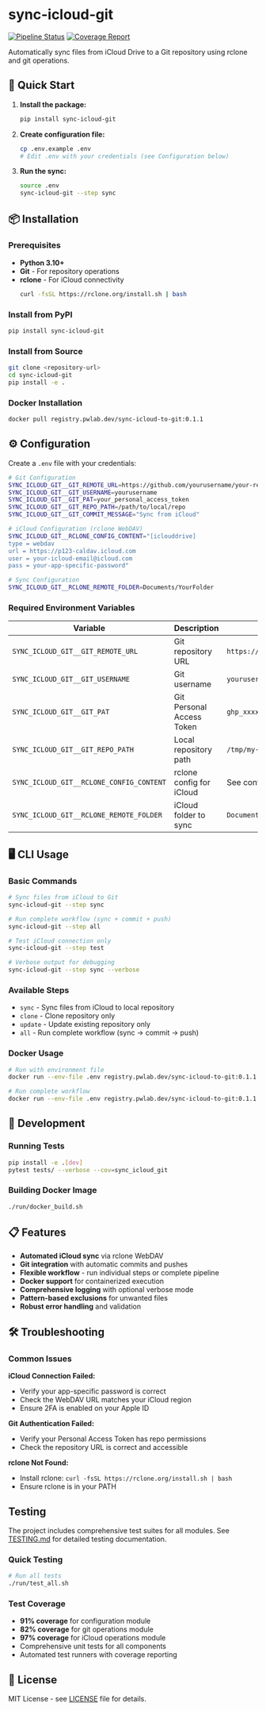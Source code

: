 # sync-icloud-git

[![Pipeline Status](https://git.pwlab.dev/homelab/sync-icloud-git/badges/main/pipeline.svg)](https://git.pwlab.dev/homelab/sync-icloud-git/-/pipelines)
[![Coverage Report](https://git.pwlab.dev/homelab/sync-icloud-git/badges/main/coverage.svg)](https://git.pwlab.dev/homelab/sync-icloud-git/-/jobs)

Automatically sync files from iCloud Drive to a Git repository using rclone and git operations.

## 🚀 Quick Start

1. **Install the package:**
   ```bash
   pip install sync-icloud-git
   ```

2. **Create configuration file:**
   ```bash
   cp .env.example .env
   # Edit .env with your credentials (see Configuration below)
   ```

3. **Run the sync:**
   ```bash
   source .env
   sync-icloud-git --step sync
   ```

## 📦 Installation

### Prerequisites
- **Python 3.10+** 
- **Git** - For repository operations
- **rclone** - For iCloud connectivity
  ```bash
  curl -fsSL https://rclone.org/install.sh | bash
  ```

### Install from PyPI
```bash
pip install sync-icloud-git
```

### Install from Source
```bash
git clone <repository-url>
cd sync-icloud-git
pip install -e .
```

### Docker Installation
```bash
docker pull registry.pwlab.dev/sync-icloud-to-git:0.1.1
```

## ⚙️ Configuration

Create a `.env` file with your credentials:

```bash
# Git Configuration
SYNC_ICLOUD_GIT__GIT_REMOTE_URL=https://github.com/yourusername/your-repo.git
SYNC_ICLOUD_GIT__GIT_USERNAME=yourusername
SYNC_ICLOUD_GIT__GIT_PAT=your_personal_access_token
SYNC_ICLOUD_GIT__GIT_REPO_PATH=/path/to/local/repo
SYNC_ICLOUD_GIT__GIT_COMMIT_MESSAGE="Sync from iCloud"

# iCloud Configuration (rclone WebDAV)
SYNC_ICLOUD_GIT__RCLONE_CONFIG_CONTENT="[iclouddrive]
type = webdav
url = https://p123-caldav.icloud.com
user = your-icloud-email@icloud.com
pass = your-app-specific-password"

# Sync Configuration
SYNC_ICLOUD_GIT__RCLONE_REMOTE_FOLDER=Documents/YourFolder
```

### Required Environment Variables

| Variable | Description | Example |
|----------|-------------|---------|
| `SYNC_ICLOUD_GIT__GIT_REMOTE_URL` | Git repository URL | `https://github.com/user/repo.git` |
| `SYNC_ICLOUD_GIT__GIT_USERNAME` | Git username | `yourusername` |
| `SYNC_ICLOUD_GIT__GIT_PAT` | Git Personal Access Token | `ghp_xxxxxxxxxxxx` |
| `SYNC_ICLOUD_GIT__GIT_REPO_PATH` | Local repository path | `/tmp/my-repo` |
| `SYNC_ICLOUD_GIT__RCLONE_CONFIG_CONTENT` | rclone config for iCloud | See configuration example above |
| `SYNC_ICLOUD_GIT__RCLONE_REMOTE_FOLDER` | iCloud folder to sync | `Documents/MyFolder` |

## 🖥️ CLI Usage

### Basic Commands

```bash
# Sync files from iCloud to Git
sync-icloud-git --step sync

# Run complete workflow (sync + commit + push)
sync-icloud-git --step all

# Test iCloud connection only
sync-icloud-git --step test

# Verbose output for debugging
sync-icloud-git --step sync --verbose
```

### Available Steps

- `sync` - Sync files from iCloud to local repository
- `clone` - Clone repository only
- `update` - Update existing repository only
- `all` - Run complete workflow (sync → commit → push)

### Docker Usage

```bash
# Run with environment file
docker run --env-file .env registry.pwlab.dev/sync-icloud-to-git:0.1.1 --step sync

# Run complete workflow
docker run --env-file .env registry.pwlab.dev/sync-icloud-to-git:0.1.1 --step all
```

## 🔧 Development

### Running Tests
```bash
pip install -e .[dev]
pytest tests/ --verbose --cov=sync_icloud_git
```

### Building Docker Image
```bash
./run/docker_build.sh
```

## 📋 Features

- **Automated iCloud sync** via rclone WebDAV
- **Git integration** with automatic commits and pushes
- **Flexible workflow** - run individual steps or complete pipeline
- **Docker support** for containerized execution
- **Comprehensive logging** with optional verbose mode
- **Pattern-based exclusions** for unwanted files
- **Robust error handling** and validation

## 🛠️ Troubleshooting

### Common Issues

**iCloud Connection Failed:**
- Verify your app-specific password is correct
- Check the WebDAV URL matches your iCloud region
- Ensure 2FA is enabled on your Apple ID

**Git Authentication Failed:**
- Verify your Personal Access Token has repo permissions
- Check the repository URL is correct and accessible

**rclone Not Found:**
- Install rclone: `curl -fsSL https://rclone.org/install.sh | bash`
- Ensure rclone is in your PATH

## Testing

The project includes comprehensive test suites for all modules. See [TESTING.md](TESTING.md) for detailed testing documentation.

### Quick Testing

```bash
# Run all tests
./run/test_all.sh
```

### Test Coverage

- **91% coverage** for configuration module
- **82% coverage** for git operations module
- **97% coverage** for iCloud operations module
- Comprehensive unit tests for all components
- Automated test runners with coverage reporting

## 📄 License

MIT License - see [LICENSE](LICENSE) file for details.
